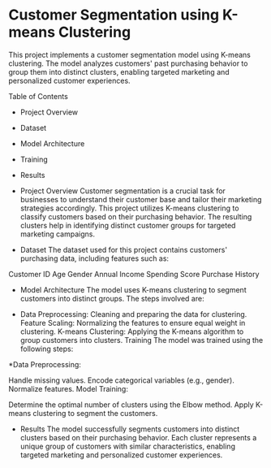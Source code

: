 <h1>Customer Segmentation using K-means Clustering</h1>
This project implements a customer segmentation model using K-means clustering. The model analyzes customers' past purchasing behavior to group them into distinct clusters, enabling targeted marketing and personalized customer experiences.

Table of Contents
* Project Overview
* Dataset
* Model Architecture
* Training
* Results

* Project Overview
Customer segmentation is a crucial task for businesses to understand their customer base and tailor their marketing strategies accordingly. This project utilizes K-means clustering to classify customers based on their purchasing behavior. The resulting clusters help in identifying distinct customer groups for targeted marketing campaigns.

* Dataset
The dataset used for this project contains customers' purchasing data, including features such as:

Customer ID
Age
Gender
Annual Income
Spending Score
Purchase History
* Model Architecture
The model uses K-means clustering to segment customers into distinct groups. The steps involved are:

* Data Preprocessing: Cleaning and preparing the data for clustering.
Feature Scaling: Normalizing the features to ensure equal weight in clustering.
K-means Clustering: Applying the K-means algorithm to group customers into clusters.
Training
The model was trained using the following steps:

*Data Preprocessing:

Handle missing values.
Encode categorical variables (e.g., gender).
Normalize features.
Model Training:

Determine the optimal number of clusters using the Elbow method.
Apply K-means clustering to segment the customers.
* Results
The model successfully segments customers into distinct clusters based on their purchasing behavior. Each cluster represents a unique group of customers with similar characteristics, enabling targeted marketing and personalized customer experiences.
